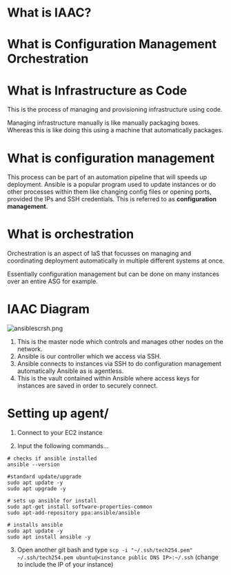 # What is IAAC?


# What is Configuration Management Orchestration

# What is Infrastructure as Code

This is the process of managing and provisioning infrastructure using code.

Managing infrastructure manually is like manually packaging boxes. Whereas this is like doing this using a machine that automatically packages.


# What is configuration management

This process can be part of an automation pipeline that will speeds up deployment. Ansible is a popular program used to update instances or do other processes within them like changing config files or opening ports, provided the IPs and SSH credentials. This is referred to as  **configuration management**.

# What is orchestration

Orchestration is an aspect of IaS that focusses on managing and coordinating deployment automatically in multiple different systems at once. 

Essentially configuration management but can be done on many instances over an entire ASG for example.

# IAAC Diagram
![ansiblescrsh.png](..%2F..%2FDocuments%2FDiagrams%2Fansiblescrsh.png)

1. This is the master node which controls and manages other nodes on the network.
2. Ansible is our controller which we access via SSH. 
3. Ansible connects to instances via SSH to do configuration management automatically Ansible as is agentless.
4. This is the vault contained within Ansible where access keys for instances are saved in order to securely connect. 

# Setting up agent/

1. Connect to your EC2 instance
 
2. Input the following commands...
```
# checks if ansible installed
ansible --version
 
#standard update/upgrade
sudo apt update -y
sudo apt upgrade -y
 
# sets up ansible for install
sudo apt-get install software-properties-common
sudo apt-add-repository ppa:ansible/ansible
 
# installs ansible
sudo apt update -y
sudo apt install ansible -y
```
 
3. Open another git bash and type `scp -i "~/.ssh/tech254.pem" ~/.ssh/tech254.pem ubuntu@<instance public DNS IP>:~/.ssh` (change to include the IP of your instance)
